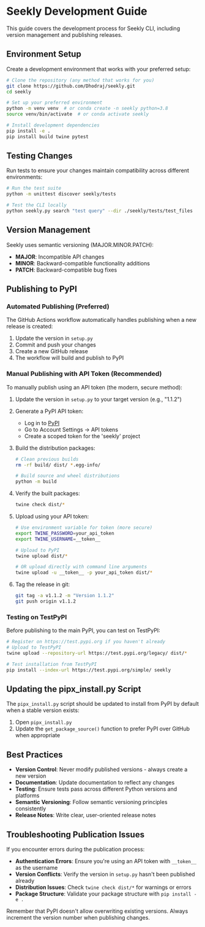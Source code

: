 # Seekly Development Guide

This guide covers the development process for Seekly CLI, including version management and publishing releases.

## Environment Setup

Create a development environment that works with your preferred setup:

```bash
# Clone the repository (any method that works for you)
git clone https://github.com/Dhodraj/seekly.git
cd seekly

# Set up your preferred environment
python -m venv venv  # or conda create -n seekly python=3.8
source venv/bin/activate  # or conda activate seekly

# Install development dependencies
pip install -e .
pip install build twine pytest
```

## Testing Changes

Run tests to ensure your changes maintain compatibility across different environments:

```bash
# Run the test suite
python -m unittest discover seekly/tests

# Test the CLI locally
python seekly.py search "test query" --dir ./seekly/tests/test_files
```

## Version Management

Seekly uses semantic versioning (MAJOR.MINOR.PATCH):

- **MAJOR**: Incompatible API changes
- **MINOR**: Backward-compatible functionality additions
- **PATCH**: Backward-compatible bug fixes

## Publishing to PyPI

### Automated Publishing (Preferred)

The GitHub Actions workflow automatically handles publishing when a new release is created:

1. Update the version in `setup.py`
2. Commit and push your changes
3. Create a new GitHub release
4. The workflow will build and publish to PyPI

### Manual Publishing with API Token (Recommended)

To manually publish using an API token (the modern, secure method):

1. Update the version in `setup.py` to your target version (e.g., "1.1.2")

2. Generate a PyPI API token:
   - Log in to [PyPI](https://pypi.org/)
   - Go to Account Settings → API tokens
   - Create a scoped token for the 'seekly' project

3. Build the distribution packages:
   ```bash
   # Clean previous builds
   rm -rf build/ dist/ *.egg-info/
   
   # Build source and wheel distributions
   python -m build
   ```

4. Verify the built packages:
   ```bash
   twine check dist/*
   ```

5. Upload using your API token:
   ```bash
   # Use environment variable for token (more secure)
   export TWINE_PASSWORD=your_api_token
   export TWINE_USERNAME=__token__
   
   # Upload to PyPI
   twine upload dist/*
   
   # OR upload directly with command line arguments
   twine upload -u __token__ -p your_api_token dist/*
   ```

6. Tag the release in git:
   ```bash
   git tag -a v1.1.2 -m "Version 1.1.2"
   git push origin v1.1.2
   ```

### Testing on TestPyPI

Before publishing to the main PyPI, you can test on TestPyPI:

```bash
# Register on https://test.pypi.org if you haven't already
# Upload to TestPyPI
twine upload --repository-url https://test.pypi.org/legacy/ dist/*

# Test installation from TestPyPI
pip install --index-url https://test.pypi.org/simple/ seekly
```

## Updating the pipx_install.py Script

The `pipx_install.py` script should be updated to install from PyPI by default when a stable version exists:

1. Open `pipx_install.py`
2. Update the `get_package_source()` function to prefer PyPI over GitHub when appropriate

## Best Practices

- **Version Control**: Never modify published versions - always create a new version
- **Documentation**: Update documentation to reflect any changes
- **Testing**: Ensure tests pass across different Python versions and platforms
- **Semantic Versioning**: Follow semantic versioning principles consistently
- **Release Notes**: Write clear, user-oriented release notes

## Troubleshooting Publication Issues

If you encounter errors during the publication process:

- **Authentication Errors**: Ensure you're using an API token with `__token__` as the username
- **Version Conflicts**: Verify the version in `setup.py` hasn't been published already
- **Distribution Issues**: Check `twine check dist/*` for warnings or errors
- **Package Structure**: Validate your package structure with `pip install -e .`

Remember that PyPI doesn't allow overwriting existing versions. Always increment the version number when publishing changes.